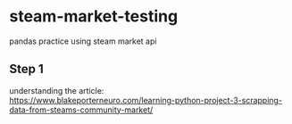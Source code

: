 # steam-market-testing
pandas practice using steam market api

## Step 1
understanding the article:<br>
https://www.blakeporterneuro.com/learning-python-project-3-scrapping-data-from-steams-community-market/
